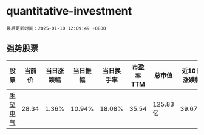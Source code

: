 # quantitative-investment

`最后更新时间：2025-01-10 12:09:49 +0800`

## 强势股票

|股票|当前价|当日涨跌幅|当日振幅|当日换手率|市盈率TTM|总市值|近10日涨跌幅|
|----|----|----|----|----|----|----|----|
|[禾望电气](https://xueqiu.com/S/SH603063)|28.34|1.36%|10.94%|18.08%|35.54|125.83亿|39.67%|
